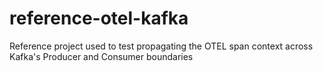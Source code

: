 # reference-otel-kafka
Reference project used to test propagating the OTEL span context across Kafka's Producer and Consumer boundaries
